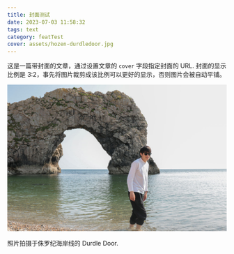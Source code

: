 ```yaml
---
title: 封面测试
date: 2023-07-03 11:58:32
tags: text
category: featTest
cover: assets/hozen-durdledoor.jpg
---
```


这是一篇带封面的文章，通过设置文章的 `cover` 字段指定封面的 URL. 封面的显示比例是 3:2，事先将图片裁剪成该比例可以更好的显示，否则图片会被自动平铺。

<!--more-->

![hozen 2023.6](/tranquility/assets/hozen-durdledoor-l.jpg)

照片拍摄于侏罗纪海岸线的 Durdle Door.
